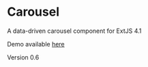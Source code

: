 Carousel
========

A data-driven carousel component for ExtJS 4.1

Demo available [here](http://zombeerose.github.io/Carousel)

Version 0.6